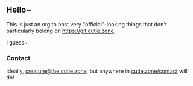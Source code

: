 ## Hello~

This is just an org to host very "official"-looking things that don't particularly belong on https://git.cutie.zone.

I guess~

### Contact

Ideally, [creature@the.cutie.zone](mailto:creature@the.cutie.zone), but anywhere in [cutie.zone/contact](https://cutie.zone/contact) will do!

